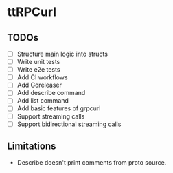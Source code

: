# ttRPCurl

## TODOs

- [ ] Structure main logic into structs
- [ ] Write unit tests
- [ ] Write e2e tests
- [ ] Add CI workflows
- [ ] Add Goreleaser
- [ ] Add describe command
- [ ] Add list command
- [ ] Add basic features of grpcurl
- [ ] Support streaming calls
- [ ] Support bidirectional streaming calls

## Limitations

- Describe doesn't print comments from proto source.
